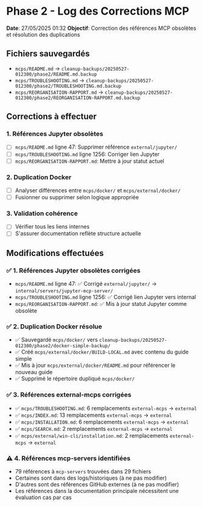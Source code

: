 # Phase 2 - Log des Corrections MCP

**Date**: 27/05/2025 01:32
**Objectif**: Correction des références MCP obsolètes et résolution des duplications

## Fichiers sauvegardés

- `mcps/README.md` → `cleanup-backups/20250527-012300/phase2/README.md.backup`
- `mcps/TROUBLESHOOTING.md` → `cleanup-backups/20250527-012300/phase2/TROUBLESHOOTING.md.backup`
- `mcps/REORGANISATION-RAPPORT.md` → `cleanup-backups/20250527-012300/phase2/REORGANISATION-RAPPORT.md.backup`

## Corrections à effectuer

### 1. Références Jupyter obsolètes
- [ ] `mcps/README.md` ligne 47: Supprimer référence `external/jupyter/`
- [ ] `mcps/TROUBLESHOOTING.md` ligne 1256: Corriger lien Jupyter
- [ ] `mcps/REORGANISATION-RAPPORT.md`: Mettre à jour statut actuel

### 2. Duplication Docker
- [ ] Analyser différences entre `mcps/docker/` et `mcps/external/docker/`
- [ ] Fusionner ou supprimer selon logique appropriée

### 3. Validation cohérence
- [ ] Vérifier tous les liens internes
- [ ] S'assurer documentation reflète structure actuelle

## Modifications effectuées

### ✅ 1. Références Jupyter obsolètes corrigées
- `mcps/README.md` ligne 47: ✅ Corrigé `external/jupyter/` → `internal/servers/jupyter-mcp-server/`
- `mcps/TROUBLESHOOTING.md` ligne 1256: ✅ Corrigé lien Jupyter vers internal
- `mcps/REORGANISATION-RAPPORT.md`: ✅ Mis à jour statut Jupyter comme obsolète

### ✅ 2. Duplication Docker résolue
- ✅ Sauvegardé `mcps/docker/` vers `cleanup-backups/20250527-012300/phase2/docker-simple-backup/`
- ✅ Créé `mcps/external/docker/BUILD-LOCAL.md` avec contenu du guide simple
- ✅ Mis à jour `mcps/external/docker/README.md` pour référencer le nouveau guide
- ✅ Supprimé le répertoire dupliqué `mcps/docker/`

### ✅ 3. Références external-mcps corrigées
- ✅ `mcps/TROUBLESHOOTING.md`: 6 remplacements `external-mcps` → `external`
- ✅ `mcps/INDEX.md`: 13 remplacements `external-mcps` → `external`
- ✅ `mcps/INSTALLATION.md`: 6 remplacements `external-mcps` → `external`
- ✅ `mcps/SEARCH.md`: 2 remplacements `external-mcps` → `external`
- ✅ `mcps/external/win-cli/installation.md`: 2 remplacements `external-mcps` → `external`

### ⚠️ 4. Références mcp-servers identifiées
- 79 références à `mcp-servers` trouvées dans 29 fichiers
- Certaines sont dans des logs/historiques (à ne pas modifier)
- D'autres sont des références GitHub externes (à ne pas modifier)
- Les références dans la documentation principale nécessitent une évaluation cas par cas
